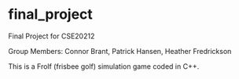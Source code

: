 final_project
=============

Final Project for CSE20212

Group Members: Connor Brant, Patrick Hansen, Heather Fredrickson

This is a Frolf (frisbee golf) simulation game coded in C++.
